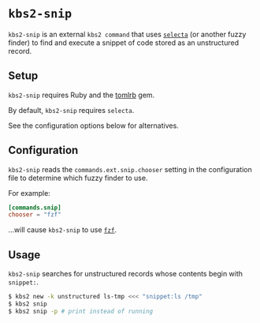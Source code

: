 `kbs2-snip`
===========

`kbs2-snip` is an external `kbs2 command` that uses
[`selecta`](https://github.com/garybernhardt/selecta) (or another fuzzy finder)
to find and execute a snippet of code stored as an unstructured record.

## Setup

`kbs2-snip` requires Ruby and the [tomlrb](https://github.com/fbernier/tomlrb) gem.

By default, `kbs2-snip` requires `selecta`.

See the configuration options below for alternatives.

## Configuration

`kbs2-snip` reads the `commands.ext.snip.chooser` setting in the configuration
file to determine which fuzzy finder to use.

For example:

```toml
[commands.snip]
chooser = "fzf"
```

...will cause `kbs2-snip` to use [`fzf`](https://github.com/junegunn/fzf).

## Usage

`kbs2-snip` searches for unstructured records whose contents begin with `snippet:`.

```bash
$ kbs2 new -k unstructured ls-tmp <<< "snippet:ls /tmp"
$ kbs2 snip
$ kbs2 snip -p # print instead of running
```
